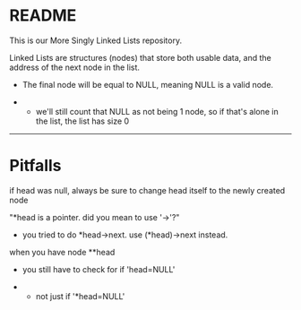 # README


This is our More  Singly Linked Lists repository.

Linked Lists are structures (nodes) that store both usable data, and the address of the next node in the list.

- The final node will be equal to NULL, meaning NULL is a valid node.

- - we'll still count that NULL as not being 1 node, so if that's alone in the list, the list has size 0

- - - 
# Pitfalls

if head was null, always be sure to change head itself to the newly created node

"*head is a pointer. did you mean to use '->'?"

- you tried to do *head->next. use (*head)->next instead.

when you have node **head

- you still have to check for if 'head=NULL'

- - not just if '*head=NULL'


